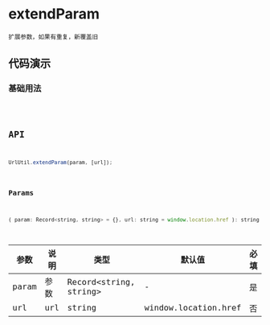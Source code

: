 # extendParam

`扩展参数，如果有重复，新覆盖旧`


## 代码演示

### 基础用法
<code src="./extendParam-use" />


## API
```jsx | pure
UrlUtil.extendParam(param, [url]);
```

### Params

```jsx | pure
( param: Record<string, string> = {}, url: string = window.location.href ): string 
```
| 参数  | 说明 | 类型                   | 默认值               | 必填 |
| ----- | ---- | ---------------------- | -------------------- | ---- |
| param | 参数 | Record<string, string> | -                    | 是   |
| url   | url  | string                 | window.location.href | 否   |
